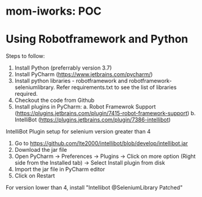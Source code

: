# mom-iworks: POC
# Using Robotframework and Python

Steps to follow:
1. Install Python (preferrably version 3.7)
2. Install PyCharm (https://www.jetbrains.com/pycharm/)
3. Install python libraries - robotframework and robotframework-seleniumlibrary. Refer requirements.txt to see the list of libraries required.
4. Checkout the code from Github
5. Install plugins in PyCharm:
  a. Robot Framewrok Support (https://plugins.jetbrains.com/plugin/7415-robot-framework-support)
  b. IntelliBot (https://plugins.jetbrains.com/plugin/7386-intellibot) 


IntelliBot Plugin setup for selenium version greater than 4
1. Go to https://github.com/lte2000/intellibot/blob/develop/intellibot.jar
2. Download the jar file
3. Open PyCharm -> Preferences -> Plugins -> Click on more option (Right side from the Installed tab) -> Select Install plugin from disk
4. Import the jar file in PyCharm editor
5. Click on Restart


For version lower than 4, install "Intellibot @SeleniumLibrary Patched"

